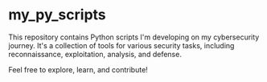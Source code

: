 # my_py_scripts

This repository contains Python scripts I'm developing on my cybersecurity journey. It's a collection of tools for various security tasks, including reconnaissance, exploitation, analysis, and defense.

Feel free to explore, learn, and contribute!

